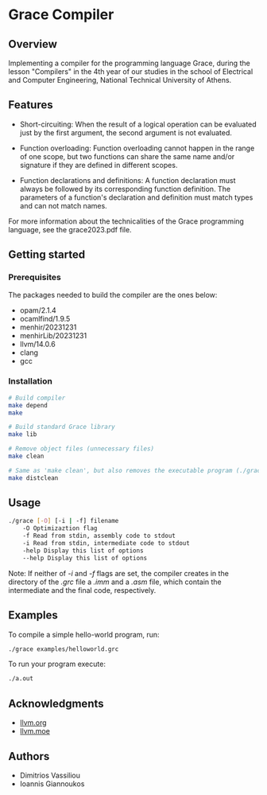 # Grace Compiler

## Overview

Implementing a compiler for the programming language Grace, during the lesson "Compilers" in the 4th year of our studies in the school of Electrical and Computer Engineering, National Technical University of Athens.

## Features

- Short-circuiting: When the result of a logical operation can be evaluated just by the first argument, the second argument is not evaluated.

- Function overloading: Function overloading cannot happen in the range of one scope, but two functions can share the same name and/or signature if they are defined in different scopes.

- Function declarations and definitions: A function declaration must always be followed by its corresponding function definition. The parameters of a function's declaration and definition must match types and can not match names.

For more information about the technicalities of the Grace programming language, see the grace2023.pdf file.

## Getting started

### Prerequisites

The packages needed to build the compiler are the ones below:

- opam/2.1.4
- ocamlfind/1.9.5
- menhir/20231231
- menhirLib/20231231
- llvm/14.0.6
- clang
- gcc

### Installation

```bash
# Build compiler
make depend
make

# Build standard Grace library
make lib

# Remove object files (unnecessary files)
make clean

# Same as 'make clean', but also removes the executable program (./grace)
make distclean
```

## Usage

```bash
./grace [-O] [-i | -f] filename
    -O Optimizaztion flag
    -f Read from stdin, assembly code to stdout
    -i Read from stdin, intermediate code to stdout
    -help Display this list of options
    --help Display this list of options
```

Note: If neither of _-i_ and _-f_ flags are set, the compiler creates in the directory of the _.grc_ file a _.imm_ and a _.asm_ file, which contain the intermediate and the final code, respectively.

## Examples

To compile a simple hello-world program, run:

```bash
./grace examples/helloworld.grc
```

To run your program execute:

```bash
./a.out
```

## Acknowledgments

- [llvm.org](https://llvm.org)
- [llvm.moe](https://llvm.moe)

## Authors

- Dimitrios Vassiliou
- Ioannis Giannoukos
